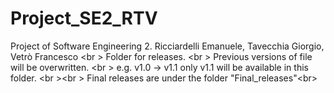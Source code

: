# Project_SE2_RTV
Project of Software Engineering 2. Ricciardelli Emanuele, Tavecchia Giorgio, Vetrò Francesco <br \>
Folder for releases. <br \>
Previous versions of file will be overwritten. <br \>
e.g. v1.0 -> v1.1 only v1.1 will be available in this folder. <br \><br \>
Final releases are under the folder "Final_releases"<br\>
